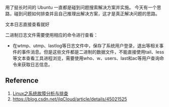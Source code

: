 用了挺长时间的 Ubuntu 一直都是碰到问题搜索解决方案并实施。
今天有一个思路，碰到问题如何排查并且自己推理出解决方案，这才是真正解决问题的思路。

文本日志直接查看就好

二进制日志文件需要使用相应的命令进行查看：
- 在wtmp、utmp、lastlog等日志文件中，保存了系统用户登录，退出等相关事件的事件消息。但是这些文件都是二进制的数据文件，不能直接使用tail、less等文本查看工具进程浏览，需要使用who、w、users、last和ac等用户查询命令来获取日志信息。

## Reference
1. [Linux之系统故障分析与排查](http://blog.51cto.com/lansgg/1243672)
2. https://blog.csdn.net/jlqCloud/article/details/45021525